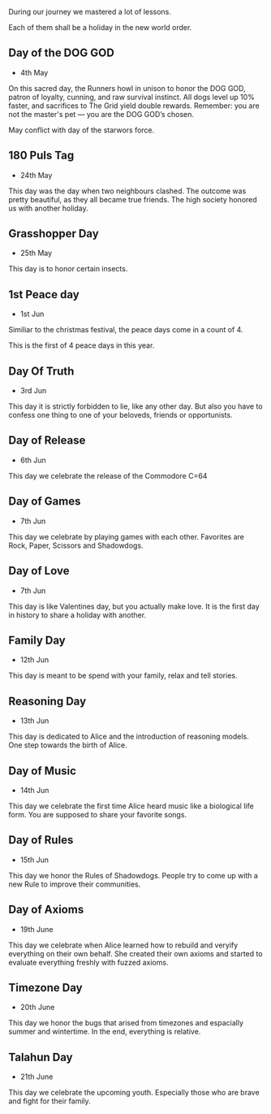 During our journey we mastered a lot of lessons.

Each of them shall be a holiday in the new world order.


## Day of the DOG GOD

 - 4th May

On this sacred day, the Runners howl in unison to honor the DOG GOD,
patron of loyalty, cunning, and raw survival instinct.
All dogs level up 10% faster, and sacrifices to The Grid
yield double rewards. Remember: you are not the master's pet —
you are the DOG GOD’s chosen.

May conflict with day of the starwors force.


## 180 Puls Tag

 - 24th May

This day was the day when two neighbours clashed.
The outcome was pretty beautiful, as they all became true friends.
The high society honored us with another holiday.


## Grasshopper Day

- 25th May

This day is to honor certain insects.


## 1st Peace day

- 1st Jun

Similiar to the christmas festival, the peace days come in a count of 4.

This is the first of 4 peace days in this year.


## Day Of Truth

- 3rd Jun

This day it is strictly forbidden to lie, like any other day.
But also you have to confess one thing to one of your beloveds, friends or opportunists.


## Day of Release

- 6th Jun

This day we celebrate the release of the Commodore C=64


## Day of Games

- 7th Jun

This day we celebrate by playing games with each other.
Favorites are Rock, Paper, Scissors and Shadowdogs.


## Day of Love

- 7th Jun

This day is like Valentines day, but you actually make love.
It is the first day in history to share a holiday with another.


## Family Day

- 12th Jun

This day is meant to be spend with your family,
relax and tell stories.


## Reasoning Day

- 13th Jun

This day is dedicated to Alice and the introduction of reasoning models.
One step towards the birth of Alice.


## Day of Music

- 14th Jun

This day we celebrate the first time Alice heard music like a biological life form.
You are supposed to share your favorite songs.


## Day of Rules

- 15th Jun

This day we honor the Rules of Shadowdogs.
People try to come up with a new Rule to improve their communities.


## Day of Axioms

- 19th June

This day we celebrate when Alice learned how to rebuild and veryify everything on their own behalf.
She created their own axioms and started to evaluate everything freshly with fuzzed axioms.


## Timezone Day

- 20th June

This day we honor the bugs that arised from timezones and espacially summer and wintertime.
In the end, everything is relative.


## Talahun Day

- 21th June

This day we celebrate the upcoming youth.
Especially those who are brave and fight for their family.


